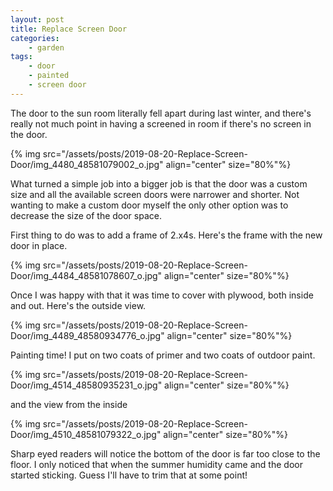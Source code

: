 ```yaml
---
layout: post
title: Replace Screen Door
categories:
    - garden
tags:
    - door
    - painted
    - screen door
---
```



The door to the sun room literally fell apart during last winter, and there's really not much point in having a screened in room if there's no screen in the door.





{% img src="/assets/posts/2019-08-20-Replace-Screen-Door/img_4480_48581079002_o.jpg" align="center" size="80%"%}



What turned a simple job into a bigger job is that the door was a custom size and all the available screen doors were narrower and shorter. Not wanting to make a custom door myself the only other option was to decrease the size of the door space.




First thing to do was to add a frame of 2.x4s. Here's the frame with the new door in place.




{% img src="/assets/posts/2019-08-20-Replace-Screen-Door/img_4484_48581078607_o.jpg" align="center" size="80%"%}


Once I was happy with that it was time to cover with plywood, both inside and out. Here's the outside view.




{% img src="/assets/posts/2019-08-20-Replace-Screen-Door/img_4489_48580934776_o.jpg" align="center" size="80%"%}


Painting time! I put on two coats of primer and two coats of outdoor paint.




{% img src="/assets/posts/2019-08-20-Replace-Screen-Door/img_4514_48580935231_o.jpg" align="center" size="80%"%}


and the view from the inside




{% img src="/assets/posts/2019-08-20-Replace-Screen-Door/img_4510_48581079322_o.jpg" align="center" size="80%"%}


Sharp eyed readers will notice the bottom of the door is far too close to the floor. I only noticed that when the summer humidity came and the door started sticking. Guess I'll have to trim that at some point!


